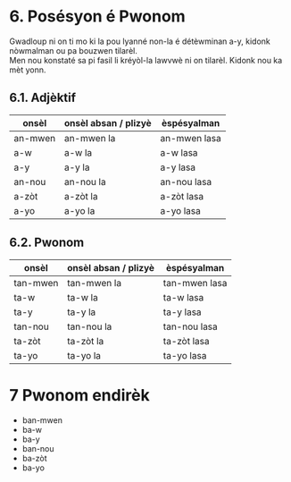 # 6. Posésyon é Pwonom

Gwadloup ni on ti mo ki la pou lyanné non-la é détèwminan a-y, kidonk nòwmalman ou pa bouzwen tilarèl.  
Men nou konstaté sa pi fasil li kréyòl-la lawvwè ni on tilarèl. Kidonk nou ka mèt yonn.

## 6.1.	Adjèktif

| onsèl   | onsèl absan / plizyè | èspésyalman  |
| --------| ---------------------|--------------|
| an-mwen | an-mwen la           | an-mwen lasa |
| a-w     | a-w la               | a-w lasa     |
| a-y     | a-y la               | a-y lasa     |
| an-nou  | an-nou la            | an-nou lasa  |
| a-zòt   | a-zòt la             | a-zòt lasa   |
| a-yo    | a-yo la              | a-yo lasa    |


## 6.2.	Pwonom

| onsèl    | onsèl absan / plizyè | èspésyalman   |
| ---------| ---------------------|---------------|
| tan-mwen | tan-mwen la          | tan-mwen lasa |
| ta-w     | ta-w la              | ta-w lasa     |
| ta-y     | ta-y la              | ta-y lasa     |
| tan-nou  | tan-nou la           | tan-nou lasa  |
| ta-zòt   | ta-zòt la            | ta-zòt lasa   |
| ta-yo    | ta-yo la             | ta-yo lasa    |

# 7 Pwonom endirèk

* ban-mwen
* ba-w
* ba-y
* ban-nou
* ba-zòt
* ba-yo


